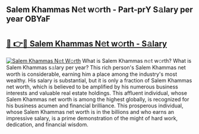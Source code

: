 ## Salem Khammas N𝚎t w𝚘rth - Part-prY S𝚊lary per year OBYaF

# <h2><a href="http://gc1l1b.nevu.top/?p=Salem+Khammas">🔗 👉🔴 Salem Khammas N𝚎t w𝚘rth - S𝚊lary</a></h2>

[![Salem Khammas N𝚎t W𝚘rth](https://i.imgur.com/Oavwk0R.jpeg)](http://gc1l1b.nevu.top/?p=Salem+Khammas)
What is Salem Khammas n𝚎t w𝚘rth? What is Salem Khammas s𝚊lary per year?
This rich person's Salem Khammas net worth is considerable, earning him a place among the industry's most wealthy. His salary is substantial, but it is only a fraction of Salem Khammas net worth, which is believed to be amplified by his numerous business interests and valuable real estate holdings. This affluent individual, whose Salem Khammas net worth is among the highest globally, is recognized for his business acumen and financial brilliance. This prosperous individual, whose Salem Khammas net worth is in the billions and who earns an impressive salary, is a prime demonstration of the might of hard work, dedication, and financial wisdom.
